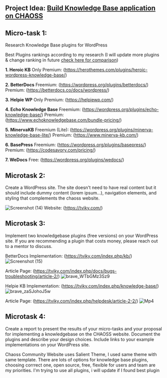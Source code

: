 ## **Project Idea:** [Build Knowledge Base application on CHAOSS](https://github.com/chaoss/website/issues/708)

## Micro-task 1:

Research Knowledge Base plugins for WordPress

Best Plugins rankings according to my research  (I will update more plugins & change ranking in future [check here for comparison](https://docs.google.com/spreadsheets/d/1MgODcFRB9EbVOF84Nf041RuOPRGTiimP_RMgNKJIlK0/edit?usp=sharing))

**1. Heroic KB**
Only Premium: (https://herothemes.com/plugins/heroic-wordpress-knowledge-base/)

**2.  BetterDocs** 
Freemium: (https://wordpress.org/plugins/betterdocs/)
Premium: (https://betterdocs.co/docs/wordpress/)

**3. Helpie WP**
Only Premium: (https://helpiewp.com/)

**4. Echo Knowledge Base**
Freemium: (https://wordpress.org/plugins/echo-knowledge-base/)
Premium: (https://www.echoknowledgebase.com/bundle-pricing/)

**5. MinervaKB**
Freemium (Lite): (https://wordpress.org/plugins/minerva-knowledge-base-lite/)
Premium: (https://www.minerva-kb.com/)

**6. BasePress**
Freemium: (https://wordpress.org/plugins/basepress/)
Premium: (https://codesavory.com/pricing/)

**7.  WeDocs**
Free: (https://wordpress.org/plugins/wedocs/)

## Microtask 2:

Create a WordPress site. The site doesn't need to have real content but it should include dummy content (lorem ipsum...), navigation elements, and styling that complements the chaoss website.

![Screenshot (14)](https://user-images.githubusercontent.com/14368643/164882406-2534bc10-7265-46c0-9ecd-1b33e4352ec0.png)
Website: (https://tviky.com/)

## Microtask 3:

Implement two knowledgebase plugins (free versions) on your WordPress site. If you are recommending a plugin that costs money, please reach out to a mentor to discuss.

BetterDocs
Implementation: (https://tviky.com/index.php/kb/)
![Screenshot (15)](https://user-images.githubusercontent.com/14368643/164885696-72ebf6c6-88c3-4d2b-a322-4cc07a4503a2.png)

Article Page: (https://tviky.com/index.php/docs/bugs-troubleshooting/article-2/)
![brave_WTbGMz3Sz9](https://user-images.githubusercontent.com/14368643/164885879-877eec2c-c03f-4b0d-b6dd-6975cf23c7e1.png)


Helpie KB
Implementation: (https://tviky.com/index.php/knowledge-base/)
![brave_zaSJohoJ5w](https://user-images.githubusercontent.com/14368643/164888398-dd660070-dc12-48b5-a385-1446a4b8e947.gif)


Article Page: (https://tviky.com/index.php/helpdesk/article-2-2/)
![Mp4](https://user-images.githubusercontent.com/14368643/164887963-3ba93785-016f-4ee4-b60f-2188bfc0f964.gif)


## Microtask 4:

Create a report to present the results of your micro-tasks and your proposal for implementing a knowledgebase on the CHAOSS website. Document the plugins and describe your design choices. Include links to your example implementations on your WordPress site.

Chaoss Community Website uses Salient Theme, I used same theme with same template. There are lots of options for knowledge base plugins, choosing corrrect one, open source, free, flexible for users and team are my priorities.  I'm trying to use all plugins, i will update if I found best plugin
